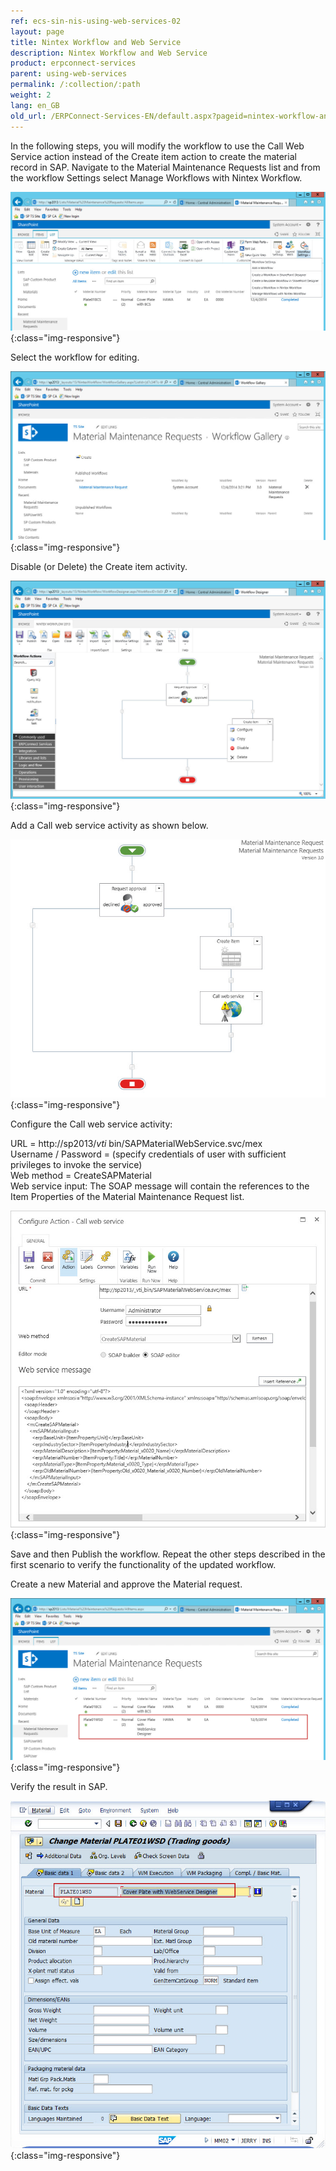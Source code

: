 ```yaml
---
ref: ecs-sin-nis-using-web-services-02
layout: page
title: Nintex Workflow and Web Service
description: Nintex Workflow and Web Service
product: erpconnect-services
parent: using-web-services
permalink: /:collection/:path
weight: 2
lang: en_GB
old_url: /ERPConnect-Services-EN/default.aspx?pageid=nintex-workflow-and-web-service
---
```


In the following steps, you will modify the workflow to use the Call Web Service action instead of the Create item action to create the material record in SAP.
Navigate to the Material Maintenance Requests list and from the workflow Settings select Manage Workflows with Nintex Workflow.

![Nintex-Material-WS-WF-Manage](/img/content/Nintex-Material-WS-WF-Manage.png){:class="img-responsive"}

Select the workflow for editing.

![Nintex-Material-WS-WF-List](/img/content/Nintex-Material-WS-WF-List.png){:class="img-responsive"}

Disable (or Delete) the Create item activity. 

![Nintex-Material-WS-WF-Disable](/img/content/Nintex-Material-WS-WF-Disable.png){:class="img-responsive"}

Add a Call web service activity as shown below.

![Nintex-Material-WS-WF-WSAction-1](/img/content/Nintex-Material-WS-WF-WSAction-1.png){:class="img-responsive"}

Configure the Call web service activity:

URL = http://sp2013/_vti_ bin/SAPMaterialWebService.svc/mex<br>
Username / Password = (specify credentials of user with sufficient privileges to invoke the service)<br>
Web method = CreateSAPMaterial<br>
Web service input:  The SOAP message will contain the references to the Item Properties of the Material Maintenance Request list.

![Nintex-Material-WS-WF-WSAction-2](/img/content/Nintex-Material-WS-WF-WSAction-2.png){:class="img-responsive"}

Save and then Publish the workflow.
Repeat the other steps described in the first scenario to verify the functionality of the updated workflow.

Create a new Material and approve the Material request.


![Nintex-Material-WS-Request-Completed](/img/content/Nintex-Material-WS-Request-Completed.png){:class="img-responsive"}

Verify the result in SAP.

![Nintex-Material-WS-SAP](/img/content/Nintex-Material-WS-SAP.png){:class="img-responsive"}
